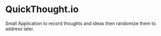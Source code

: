 # QuickThought.io

Small Application to record thoughts and ideas then randomize them to address later.